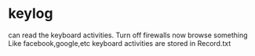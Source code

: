 # keylog
can read the keyboard activities.
Turn off firewalls
now browse something Like facebook,google,etc
keyboard activities are stored in Record.txt
